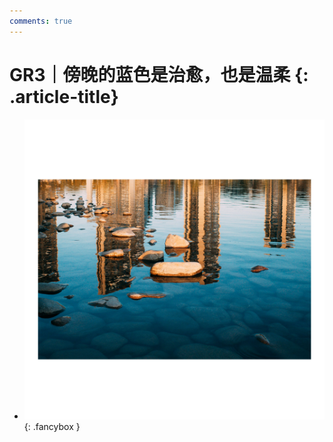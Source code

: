 ```yaml
---
comments: true
---
```


# GR3｜傍晚的蓝色是治愈，也是温柔 {: .article-title}

<div class="grid cards" markdown>

- [![Image 3](6a937d24-98f6-4e88-b257-a89427c05946.jpg)](6a937d24-98f6-4e88-b257-a89427c05946.jpg){: .fancybox }


</div>